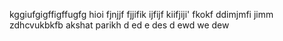 kggiufgigffigffugfg
hioi
fjnjjf
fjjifik
ijfijf
kiifjiji'
fkokf
ddimjmfi
jimm
zdhcvukbkfb
akshat parikh
d
ed
e
des
d
ewd
we
dew
